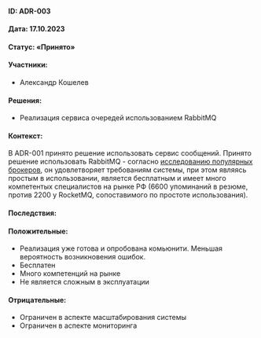 #### ID: ADR-003

#### Дата: 17.10.2023

#### Статус: «Принято»

#### Участники:
* Александр Кошелев

#### Решения:
* Реализация сервиса очередей использованием RabbitMQ

#### Контекст:
В ADR-001 принято решение использовать сервис сообщений. Принято решение использовать RabbitMQ - согласно [исследованию популярных брокеров](https://www.semanticscholar.org/paper/A-Fair-Comparison-of-Message-Queuing-Systems-Fu-Zhang/772111fd9d330a6f57c9c77c5ae2042867ca9da7), он удовлетворяет требованиям системы, при этом являясь простым в использовании, является бесплатным и имеет много компетентых специалистов на рынке РФ (6600 упоминаний в резюме, против 2200 у RocketMQ, сопоставимого по простоте использования).

#### Последствия:

#### Положительные:
* Реализация уже готова и опробована комьюнити. Меньшая вероятность возникновения ошибок.
* Бесплатен
* Много компетенций на рынке
* Не является сложным в эксплуатации

#### Отрицательные:
* Ограничен в аспекте масштабирования системы
* Ограничен в аспекте мониторинга 
